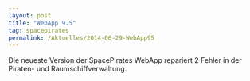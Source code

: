 ```yaml
---
layout: post
title: "WebApp 9.5"
tag: spacepirates
permalink: /Aktuelles/2014-06-29-WebApp95
---
```


Die neueste Version der SpacePirates WebApp repariert 2 Fehler in der Piraten- und Raumschiffverwaltung.
